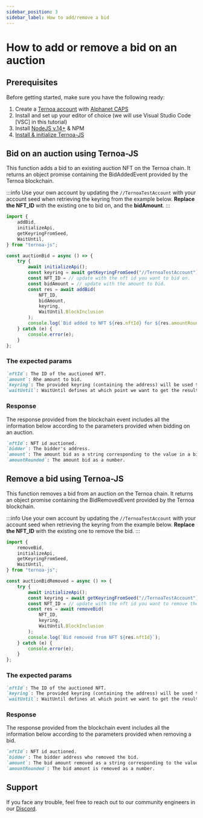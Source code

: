 ```yaml
---
sidebar_position: 3
sidebar_label: How to add/remove a bid
---
```


# How to add or remove a bid on an auction

## Prerequisites

Before getting started, make sure you have the following ready:

1. Create a [Ternoa account](/for-developers/get-started/create-account) with [Alphanet CAPS](/for-developers/get-started/create-account#step-2-get-some-free-test-caps-tokens)
2. Install and set up your editor of choice (we will use Visual Studio Code [VSC] in this tutorial)
3. Install [NodeJS v.14+](https://nodejs.org/en/download/) & NPM
4. [Install & initialize Ternoa-JS](/for-developers/get-started/install-ternoa-js)

## Bid on an auction using Ternoa-JS

This function adds a bid to an existing auction NFT on the Ternoa chain. It returns an object promise containing the BidAddedEvent provided by the Ternoa blockchain.

:::info
Use your own account by updating the `//TernoaTestAccount` with your account seed when retrieving the keyring from the example below.
**Replace the NFT_ID** with the existing one to bid on, and the **bidAmount**.
:::

```typescript showLineNumbers
import {
    addBid,
    initializeApi,
    getKeyringFromSeed,
    WaitUntil,
} from "ternoa-js";

const auctionBid = async () => {
    try {
        await initializeApi();
        const keyring = await getKeyringFromSeed("//TernoaTestAccount");
        const NFT_ID = // update with the nft id you want to bid on.
        const bidAmount = // update with the amount to bid.
        const res = await addBid(
            NFT_ID,
            bidAmount,
            keyring,
            WaitUntil.BlockInclusion
        );
        console.log(`Bid added to NFT ${res.nftId} for ${res.amountRounded}CAPS`);
    } catch (e) {
        console.error(e);
    }
};
```

### The expected params

```markdown
`nftId`: The ID of the auctioned NFT.
`amount`: Rhe amount to bid.
`keyring`: The provided keyring (containing the address) will be used to sign the transaction and pay the execution fee.
`waitUntil`: WaitUntil defines at which point we want to get the results of the transaction execution: BlockInclusion or BlockFinalization.
```

### Response

The response provided from the blockchain event includes all the information below according to the parameters provided when bidding on an auction.

```markdown
`nftId`: NFT id auctioned.
`bidder`: The bidder's address.
`amount`: The amount bid as a string corresponding to the value in a big number.
`amountRounded`: The amount bid as a number.
```

## Remove a bid using Ternoa-JS

This function removes a bid from an auction on the Ternoa chain. It returns an object promise containing the BidRemovedEvent provided by the Ternoa blockchain.

:::info
Use your own account by updating the `//TernoaTestAccount` with your account seed when retrieving the keyring from the example below.
**Replace the NFT_ID** with the existing one to remove the bid.
:::

```typescript showLineNumbers
import {
    removeBid,
    initializeApi,
    getKeyringFromSeed,
    WaitUntil,
} from "ternoa-js";

const auctionBidRemoved = async () => {
    try {
        await initializeApi();
        const keyring = await getKeyringFromSeed("//TernoaTestAccount");
        const NFT_ID = // update with the nft id you want to remove the bid.
        const res = await removeBid(
            NFT_ID,
            keyring,
            WaitUntil.BlockInclusion
        );
        console.log(`Bid removed from NFT ${res.nftId}`);
    } catch (e) {
        console.error(e);
    }
};
```

### The expected params

```markdown
`nftId`: The ID of the auctioned NFT.
`keyring`: The provided keyring (containing the address) will be used to sign the transaction and pay the execution fee.
`waitUntil`: WaitUntil defines at which point we want to get the results of the transaction execution: BlockInclusion or BlockFinalization.
```

### Response

The response provided from the blockchain event includes all the information below according to the parameters provided when removing a bid.

```markdown
`nftId`: NFT id auctioned.
`bidder`: The bidder address who removed the bid.
`amount`: The bid amount removed as a string corresponding to the value in a big number.
`amountRounded`: The bid amount is removed as a number.
```

## Support

If you face any trouble, feel free to reach out to our community engineers in our [Discord](https://discord.gg/fUmBkPpnRu).
